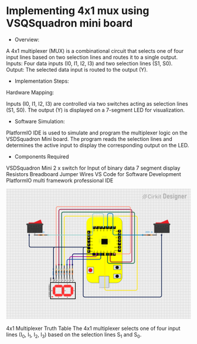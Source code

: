 # Implementing 4x1 mux using VSQSquadron mini board

- Overview:

A 4x1 multiplexer (MUX) is a combinational circuit that selects one of four input lines based on two selection lines and routes it to a single output.
Inputs: Four data inputs (I0, I1, I2, I3) and two selection lines (S1, S0).
Output: The selected data input is routed to the output (Y).

- Implementation Steps:

Hardware Mapping:

Inputs (I0, I1, I2, I3) are controlled via two switches acting as selection lines (S1, S0).
The output (Y) is displayed on a 7-segment LED for visualization.

- Software Simulation:

PlatformIO IDE is used to simulate and program the multiplexer logic on the VSDSquadron Mini board.
The program reads the selection lines and determines the active input to display the corresponding output on the LED.

- Components Required

VSDSquadron Mini
2 x switch for Input of binary data
7 segment display
Resistors
Breadboard
Jumper Wires
VS Code for Software Development
PlatformIO multi framework professional IDE

![image alt](https://github.com/PyCoder369/VSDSquadron-Mini-research-internship/blob/dc52e2a379a99b3ed9a8d84cd153f68744b9654b/circuit_image.png)

4x1 Multiplexer Truth Table
The 4x1 multiplexer selects one of four input lines (I<sub>0</sub>, I<sub>1</sub>, I<sub>2</sub>, I<sub>3</sub>) based on the selection lines S<sub>1</sub> and S<sub>0</sub>.


